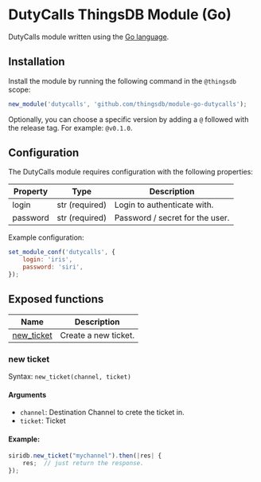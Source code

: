 # DutyCalls ThingsDB Module (Go)

DutyCalls module written using the [Go language](https://golang.org).


## Installation

Install the module by running the following command in the `@thingsdb` scope:

```javascript
new_module('dutycalls', 'github.com/thingsdb/module-go-dutycalls');
```

Optionally, you can choose a specific version by adding a `@` followed with the release tag. For example: `@v0.1.0`.

## Configuration

The DutyCalls module requires configuration with the following properties:

Property | Type            | Description
-------- | --------------- | -----------
login    | str (required)  | Login to authenticate with.
password | str (required)  | Password / secret for the user.


Example configuration:

```javascript
set_module_conf('dutycalls', {
    login: 'iris',
    password: 'siri',
});
```

## Exposed functions

Name                        | Description
--------------------------- | -----------
[new_ticket](#new-ticket)   | Create a new ticket.

### new ticket

Syntax: `new_ticket(channel, ticket)`

#### Arguments

- `channel`: Destination Channel to crete the ticket in.
- `ticket`: Ticket

#### Example:

```javascript
siridb.new_ticket("mychannel").then(|res| {
    res;  // just return the response.
});
```
